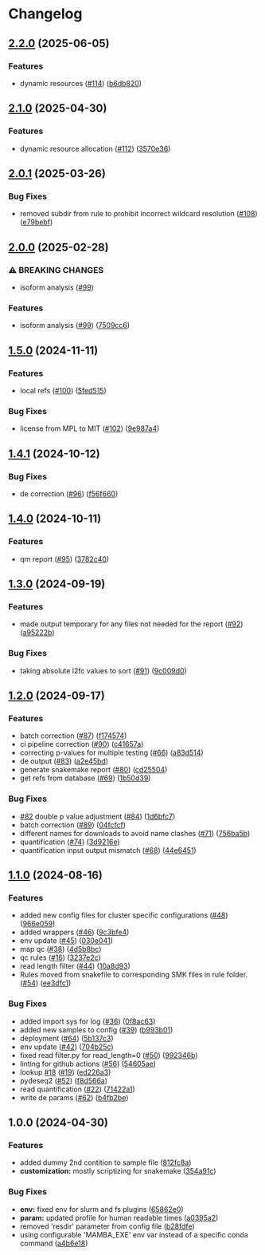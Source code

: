 # Changelog

## [2.2.0](https://github.com/snakemake-workflows/transcriptome-differential-expression/compare/v2.1.0...v2.2.0) (2025-06-05)


### Features

* dynamic resources ([#114](https://github.com/snakemake-workflows/transcriptome-differential-expression/issues/114)) ([b6db820](https://github.com/snakemake-workflows/transcriptome-differential-expression/commit/b6db820fd65f218d9a12718bd1817ba995b26dc8))

## [2.1.0](https://github.com/snakemake-workflows/transcriptome-differential-expression/compare/v2.0.1...v2.1.0) (2025-04-30)


### Features

* dynamic resource allocation ([#112](https://github.com/snakemake-workflows/transcriptome-differential-expression/issues/112)) ([3570e36](https://github.com/snakemake-workflows/transcriptome-differential-expression/commit/3570e3627f44e7de3f13ab655e1e0aeab32c5661))

## [2.0.1](https://github.com/snakemake-workflows/transcriptome-differential-expression/compare/v2.0.0...v2.0.1) (2025-03-26)


### Bug Fixes

* removed subdir from rule to prohibit incorrect wildcard resolution ([#108](https://github.com/snakemake-workflows/transcriptome-differential-expression/issues/108)) ([e79bebf](https://github.com/snakemake-workflows/transcriptome-differential-expression/commit/e79bebf5dca2887f3c9fe99d5bc86add18e378fc))

## [2.0.0](https://github.com/snakemake-workflows/transcriptome-differential-expression/compare/v1.5.0...v2.0.0) (2025-02-28)


### ⚠ BREAKING CHANGES

* isoform analysis ([#99](https://github.com/snakemake-workflows/transcriptome-differential-expression/issues/99))

### Features

* isoform analysis ([#99](https://github.com/snakemake-workflows/transcriptome-differential-expression/issues/99)) ([7509cc6](https://github.com/snakemake-workflows/transcriptome-differential-expression/commit/7509cc6249d61279cdbaa7a1d64cae538108944e))

## [1.5.0](https://github.com/snakemake-workflows/transcriptome-differential-expression/compare/v1.4.1...v1.5.0) (2024-11-11)


### Features

* local refs ([#100](https://github.com/snakemake-workflows/transcriptome-differential-expression/issues/100)) ([5fed515](https://github.com/snakemake-workflows/transcriptome-differential-expression/commit/5fed515c81e754ca6138a69eda83dd84a5383a2d))


### Bug Fixes

* license from MPL to MIT ([#102](https://github.com/snakemake-workflows/transcriptome-differential-expression/issues/102)) ([9e987a4](https://github.com/snakemake-workflows/transcriptome-differential-expression/commit/9e987a4021e27ebb98b4f448afef9fb7353355c9))

## [1.4.1](https://github.com/snakemake-workflows/transcriptome-differential-expression/compare/v1.4.0...v1.4.1) (2024-10-12)


### Bug Fixes

* de correction ([#96](https://github.com/snakemake-workflows/transcriptome-differential-expression/issues/96)) ([f56f660](https://github.com/snakemake-workflows/transcriptome-differential-expression/commit/f56f660938f1a151b93e01390e49308c4f245062))

## [1.4.0](https://github.com/snakemake-workflows/transcriptome-differential-expression/compare/v1.3.0...v1.4.0) (2024-10-11)


### Features

* qm report ([#95](https://github.com/snakemake-workflows/transcriptome-differential-expression/issues/95)) ([3782c40](https://github.com/snakemake-workflows/transcriptome-differential-expression/commit/3782c40a953b384973e4869d6f23e8805003d248))

## [1.3.0](https://github.com/snakemake-workflows/transcriptome-differential-expression/compare/v1.2.0...v1.3.0) (2024-09-19)


### Features

* made output temporary for any files not needed for the report ([#92](https://github.com/snakemake-workflows/transcriptome-differential-expression/issues/92)) ([a95222b](https://github.com/snakemake-workflows/transcriptome-differential-expression/commit/a95222b5a5554d0cb130c00faa2e08169f89d85f))


### Bug Fixes

* taking absolute l2fc values to sort ([#91](https://github.com/snakemake-workflows/transcriptome-differential-expression/issues/91)) ([9c009d0](https://github.com/snakemake-workflows/transcriptome-differential-expression/commit/9c009d00cc15e6c2bb109c3a4d3c783648f0a274))

## [1.2.0](https://github.com/snakemake-workflows/transcriptome-differential-expression/compare/v1.1.0...v1.2.0) (2024-09-17)


### Features

* batch correction ([#87](https://github.com/snakemake-workflows/transcriptome-differential-expression/issues/87)) ([f174574](https://github.com/snakemake-workflows/transcriptome-differential-expression/commit/f17457405b07adfe6fa48be8201c873366f82010))
* ci pipeline correction ([#90](https://github.com/snakemake-workflows/transcriptome-differential-expression/issues/90)) ([c41657a](https://github.com/snakemake-workflows/transcriptome-differential-expression/commit/c41657a32de0772991b7aae8af5edb27f37acf78))
* correcting p-values for multiple testing ([#66](https://github.com/snakemake-workflows/transcriptome-differential-expression/issues/66)) ([a83d514](https://github.com/snakemake-workflows/transcriptome-differential-expression/commit/a83d514367c7521721421c80d13730906b411dc6))
* de output ([#83](https://github.com/snakemake-workflows/transcriptome-differential-expression/issues/83)) ([a2e45bd](https://github.com/snakemake-workflows/transcriptome-differential-expression/commit/a2e45bddcbabf143295bb1452299be255681882c))
* generate snakemake report ([#80](https://github.com/snakemake-workflows/transcriptome-differential-expression/issues/80)) ([cd25504](https://github.com/snakemake-workflows/transcriptome-differential-expression/commit/cd2550422d1ef7bc86450286cf14852b8e153d8e))
* get refs from database ([#69](https://github.com/snakemake-workflows/transcriptome-differential-expression/issues/69)) ([1b50d39](https://github.com/snakemake-workflows/transcriptome-differential-expression/commit/1b50d3961b04fbc238c37c5835c4b917fc7f22d1))


### Bug Fixes

* [#82](https://github.com/snakemake-workflows/transcriptome-differential-expression/issues/82) double p value adjustment ([#84](https://github.com/snakemake-workflows/transcriptome-differential-expression/issues/84)) ([1d6bfc7](https://github.com/snakemake-workflows/transcriptome-differential-expression/commit/1d6bfc736c9353602179bce69146eda790084205))
* batch correction ([#89](https://github.com/snakemake-workflows/transcriptome-differential-expression/issues/89)) ([04fcfcf](https://github.com/snakemake-workflows/transcriptome-differential-expression/commit/04fcfcf7c6eb6257e618e0ef71b9b6cc19d5b5ab))
* different names for downloads to avoid name clashes ([#71](https://github.com/snakemake-workflows/transcriptome-differential-expression/issues/71)) ([756ba5b](https://github.com/snakemake-workflows/transcriptome-differential-expression/commit/756ba5b6fc6c5f34e68fb0fc3aa833a7f093e981))
* quantification ([#74](https://github.com/snakemake-workflows/transcriptome-differential-expression/issues/74)) ([3d9216e](https://github.com/snakemake-workflows/transcriptome-differential-expression/commit/3d9216e302652f948782b5e48229ff4a27d317d1))
* quantification input output mismatch ([#68](https://github.com/snakemake-workflows/transcriptome-differential-expression/issues/68)) ([44e6451](https://github.com/snakemake-workflows/transcriptome-differential-expression/commit/44e6451d42219a2af4dd6657e53d94f8a3ee4236))

## [1.1.0](https://github.com/snakemake-workflows/transcriptome-differential-expression/compare/v1.0.0...v1.1.0) (2024-08-16)


### Features

* added new config files for cluster specific configurations ([#48](https://github.com/snakemake-workflows/transcriptome-differential-expression/issues/48)) ([966e059](https://github.com/snakemake-workflows/transcriptome-differential-expression/commit/966e059f3c222c012b3c88b659aa03ac0fee650b))
* added wrappers ([#46](https://github.com/snakemake-workflows/transcriptome-differential-expression/issues/46)) ([9c3bfe4](https://github.com/snakemake-workflows/transcriptome-differential-expression/commit/9c3bfe49cde7118d841f95fcc65b36246e68d2c1))
* env update ([#45](https://github.com/snakemake-workflows/transcriptome-differential-expression/issues/45)) ([030e041](https://github.com/snakemake-workflows/transcriptome-differential-expression/commit/030e0411a261efad2178680997cf1b2e3de7e4d7))
* map qc ([#38](https://github.com/snakemake-workflows/transcriptome-differential-expression/issues/38)) ([4d5b8bc](https://github.com/snakemake-workflows/transcriptome-differential-expression/commit/4d5b8bcdd4fc98fc3c064f7f6d619cdf54b48e9c))
* qc rules ([#16](https://github.com/snakemake-workflows/transcriptome-differential-expression/issues/16)) ([3237e2c](https://github.com/snakemake-workflows/transcriptome-differential-expression/commit/3237e2c4e539d65bc49155ff18b27a4dc1df820a))
* read length filter ([#44](https://github.com/snakemake-workflows/transcriptome-differential-expression/issues/44)) ([10a8d93](https://github.com/snakemake-workflows/transcriptome-differential-expression/commit/10a8d93a21382ab4c8282e52d5a2539c06c394da))
* Rules moved from snakefile to corresponding SMK files in rule folder. ([#54](https://github.com/snakemake-workflows/transcriptome-differential-expression/issues/54)) ([ee3dfc1](https://github.com/snakemake-workflows/transcriptome-differential-expression/commit/ee3dfc17369a1c43d46ce38354b54178d1bddc3e))


### Bug Fixes

* added import sys for log ([#36](https://github.com/snakemake-workflows/transcriptome-differential-expression/issues/36)) ([0f8ac63](https://github.com/snakemake-workflows/transcriptome-differential-expression/commit/0f8ac63654ee6abb522d8590ae02f190be790c96))
* added new samples to config ([#39](https://github.com/snakemake-workflows/transcriptome-differential-expression/issues/39)) ([b993b01](https://github.com/snakemake-workflows/transcriptome-differential-expression/commit/b993b0168a63eed1ddbaf64f3aaf0e6d6b1061db))
* deployment ([#64](https://github.com/snakemake-workflows/transcriptome-differential-expression/issues/64)) ([5b137c3](https://github.com/snakemake-workflows/transcriptome-differential-expression/commit/5b137c3e314b91891bb97aad8a4a3816c0fce3c8))
* env update ([#42](https://github.com/snakemake-workflows/transcriptome-differential-expression/issues/42)) ([704b25c](https://github.com/snakemake-workflows/transcriptome-differential-expression/commit/704b25cb8a83a43d72b7ffe0775ab7081295720a))
* fixed read filter.py for read_length=0 ([#50](https://github.com/snakemake-workflows/transcriptome-differential-expression/issues/50)) ([992346b](https://github.com/snakemake-workflows/transcriptome-differential-expression/commit/992346b24f01d077546c2ac7503b6d359d365326))
* linting for github actions ([#56](https://github.com/snakemake-workflows/transcriptome-differential-expression/issues/56)) ([54605ae](https://github.com/snakemake-workflows/transcriptome-differential-expression/commit/54605aef94ec781545e9783f905ddf81a525bc5d))
* lookup [#18](https://github.com/snakemake-workflows/transcriptome-differential-expression/issues/18) ([#19](https://github.com/snakemake-workflows/transcriptome-differential-expression/issues/19)) ([ed226a3](https://github.com/snakemake-workflows/transcriptome-differential-expression/commit/ed226a3adc502694cc3ef9c30f3d2d5dae431935))
* pydeseq2 ([#52](https://github.com/snakemake-workflows/transcriptome-differential-expression/issues/52)) ([f8d566a](https://github.com/snakemake-workflows/transcriptome-differential-expression/commit/f8d566a39a5253bcb9a710bac5abd790e62a7b8d))
* read quantification  ([#22](https://github.com/snakemake-workflows/transcriptome-differential-expression/issues/22)) ([71422a1](https://github.com/snakemake-workflows/transcriptome-differential-expression/commit/71422a13319f0893e2494f432b0170bb116c08be))
* write de params ([#62](https://github.com/snakemake-workflows/transcriptome-differential-expression/issues/62)) ([b4fb2be](https://github.com/snakemake-workflows/transcriptome-differential-expression/commit/b4fb2beff8ebc8646008d43a363771ed21a392a1))

## 1.0.0 (2024-04-30)


### Features

* added dummy 2nd contition to sample file ([812fc8a](https://github.com/snakemake-workflows/transcriptome-differential-expression/commit/812fc8a0a435f4b7cfd01d7cd3914c3cefc0de65))
* **customization:** mostly scriptizing for snakemake ([354a91c](https://github.com/snakemake-workflows/transcriptome-differential-expression/commit/354a91c70821816cfbff44e63e1aeae742390989))


### Bug Fixes

* **env:** fixed env for slurm and fs plugins ([65862e0](https://github.com/snakemake-workflows/transcriptome-differential-expression/commit/65862e0bace1d8e49a82e7c83bc597f178bde472))
* **param:** updated profile for human readable times ([a0395a2](https://github.com/snakemake-workflows/transcriptome-differential-expression/commit/a0395a2e67bdc7c4697f312e48170d9f8829d680))
* removed 'resdir' parameter from config file ([b28fdfe](https://github.com/snakemake-workflows/transcriptome-differential-expression/commit/b28fdfe0b72228302041e5ea1b990eb30d95b6ac))
* using configurable 'MAMBA_EXE' env var instead of a specific conda command ([a4b6e18](https://github.com/snakemake-workflows/transcriptome-differential-expression/commit/a4b6e18332a263cdd59edce28dd760656bba61bc))

